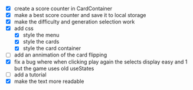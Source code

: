 - [x] create a score counter in CardContainer
- [x] make a best score counter and save it to local storage
- [x] make the difficulty and generation selection work
- [x] add css
    - [x] style the menu
    - [x] style the cards
    - [x] style the card container
- [ ] add an annimation of the card flipping
- [x] fix a bug where when clicking play again the selects display easy and 1 but the game uses old useStates
- [ ] add a tutorial
- [x] make the text more readable
